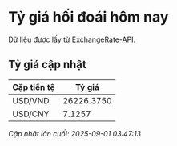 # Tỷ giá hối đoái hôm nay

Dữ liệu được lấy từ [ExchangeRate-API](https://www.exchangerate-api.com/).

## Tỷ giá cập nhật

| Cặp tiền tệ | Tỷ giá |
|---|---|
| USD/VND | 26226.3750 |
| USD/CNY | 7.1257 |

*Cập nhật lần cuối: 2025-09-01 03:47:13*

